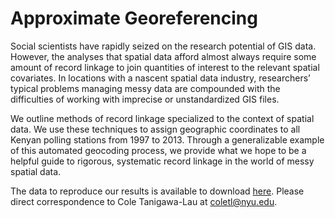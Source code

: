 # Approximate Georeferencing

Social scientists have rapidly seized on the research potential of GIS data. However, the analyses that spatial data afford almost always require some amount of record linkage to join quantities of interest to the relevant spatial covariates. In locations with a nascent spatial data industry, researchers’ typical problems managing messy data are compounded with the difficulties of working with imprecise or unstandardized GIS files.

We outline methods of record linkage specialized to the context of spatial data. We use these techniques to assign geographic coordinates to all Kenyan polling stations from 1997 to 2013. Through a generalizable example of this automated geocoding process, we provide what we hope to be a helpful guide to rigorous, systematic record linkage in the world of messy spatial data.

The data to reproduce our results is available to download [here](https://drive.google.com/drive/folders/0B8K1PQKTPN42bS1SUXpvSUNvNUU?usp=sharing). Please direct correspondence to Cole Tanigawa-Lau at <coletl@nyu.edu>.
